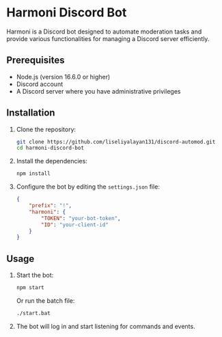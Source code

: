# Harmoni Discord Bot

Harmoni is a Discord bot designed to automate moderation tasks and provide various functionalities for managing a Discord server efficiently.

## Prerequisites

- Node.js (version 16.6.0 or higher)
- Discord account
- A Discord server where you have administrative privileges

## Installation

1. Clone the repository:
    ```sh
    git clone https://github.com/liseliyalayan131/discord-automod.git
    cd harmoni-discord-bot
    ```

2. Install the dependencies:
    ```sh
    npm install
    ```

3. Configure the bot by editing the `settings.json` file:
    ```json
    {
        "prefix": "!",
        "harmoni": {
            "TOKEN": "your-bot-token",
            "ID": "your-client-id"
        }
    }
    ```

## Usage

1. Start the bot:
    ```sh
    npm start
    ```
   Or run the batch file:
    ```sh
    ./start.bat
    ```

2. The bot will log in and start listening for commands and events.
